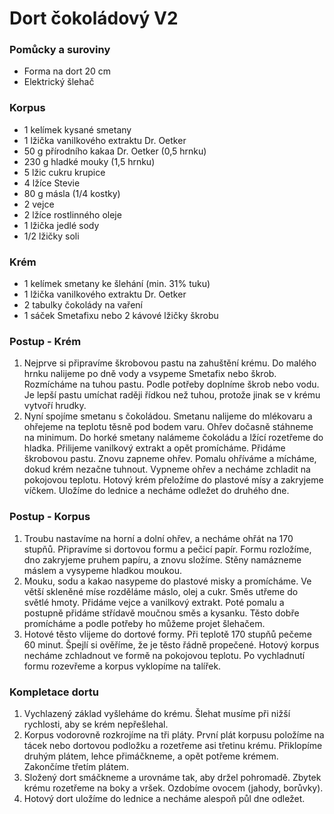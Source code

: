 # Dort čokoládový V2

### Pomůcky a suroviny

- Forma na dort 20 cm
- Elektrický šlehač

### Korpus

- 1 kelímek kysané smetany
- 1 lžička vanilkového extraktu Dr. Oetker
- 50 g přírodního kakaa Dr. Oetker (0,5 hrnku)
- 230 g hladké mouky (1,5 hrnku)
- 5 lžic cukru krupice
- 4 lžíce Stevie
- 80 g másla (1/4 kostky)
- 2 vejce
- 2 lžíce rostlinného oleje
- 1 lžička jedlé sody
- 1/2 lžičky soli

### Krém

- 1 kelímek smetany ke šlehání (min. 31% tuku)
- 1 lžička vanilkového extraktu Dr. Oetker
- 2 tabulky čokolády na vaření
- 1 sáček Smetafixu nebo 2 kávové lžičky škrobu

### Postup - Krém

1. Nejprve si připravíme škrobovou pastu na zahuštění krému. Do malého hrnku nalijeme po dně vody a vsypeme Smetafix nebo škrob. Rozmícháme na tuhou pastu. Podle potřeby doplníme škrob nebo vodu. Je lepší pastu umíchat raději řídkou než tuhou, protože jinak se v krému vytvoří hrudky.
2. Nyní spojíme smetanu s čokoládou. Smetanu nalijeme do mlékovaru a ohřejeme na teplotu těsně pod bodem varu. Ohřev dočasně stáhneme na minimum. Do horké smetany nalámeme čokoládu a lžící rozetřeme do hladka. Přilijeme vanilkový extrakt a opět promícháme. Přidáme škrobovou pastu. Znovu zapneme ohřev. Pomalu ohříváme a mícháme, dokud krém nezačne tuhnout. Vypneme ohřev a necháme zchladit na pokojovou teplotu. Hotový krém přeložíme do plastové mísy a zakryjeme víčkem. Uložíme do lednice a necháme odležet do druhého dne.

### Postup - Korpus

1. Troubu nastavíme na horní a dolní ohřev, a necháme ohřát na 170 stupňů. Připravíme si dortovou formu a pečicí papír. Formu rozložíme, dno zakryjeme pruhem papíru, a znovu složíme. Stěny namázneme máslem a vysypeme hladkou moukou.
2. Mouku, sodu a kakao nasypeme do plastové misky a promícháme. Ve větší skleněné míse rozděláme máslo, olej a cukr. Směs utřeme do světlé hmoty. Přidáme vejce a vanilkový extrakt. Poté pomalu a postupně přidáme střídavě moučnou směs a kysanku. Těsto dobře promícháme a podle potřeby ho můžeme projet šlehačem.
3. Hotové těsto vlijeme do dortové formy. Při teplotě 170 stupňů pečeme 60 minut. Špejlí si ověříme, že je těsto řádně propečené. Hotový korpus necháme zchladnout ve formě na pokojovou teplotu. Po vychladnutí formu rozevřeme a korpus vyklopíme na talířek.

### Kompletace dortu

1. Vychlazený základ vyšleháme do krému. Šlehat musíme při nižší rychlosti, aby se krém nepřešlehal.
2. Korpus vodorovně rozkrojíme na tři pláty. První plát korpusu položíme na tácek nebo dortovou podložku a rozetřeme asi třetinu krému. Přiklopíme druhým plátem, lehce přimáčkneme, a opět potřeme krémem. Zakončíme třetím plátem.
3. Složený dort smáčkneme a urovnáme tak, aby držel pohromadě. Zbytek krému rozetřeme na boky a vršek. Ozdobíme ovocem (jahody, borůvky).
4. Hotový dort uložíme do lednice a necháme alespoň půl dne odležet.

